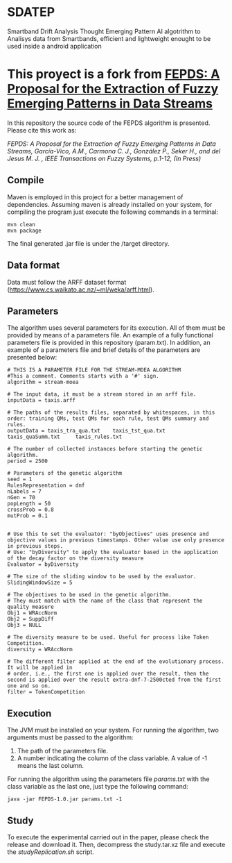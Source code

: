 # SDATEP
Smartband Drift Analysis Thought Emerging Pattern 
AI algotrithm to Analisys data from Smartbands, efficient and lightweight enought to be used inside a android application



# This proyect is a fork from [FEPDS: A Proposal for the Extraction of Fuzzy Emerging Patterns in Data Streams](https://github.com/SIMIDAT/FEPDS)

In this repository the source code of the FEPDS algorithm is presented. Please cite this work as:

*FEPDS: A Proposal for the Extraction of Fuzzy Emerging Patterns in Data Streams, García-Vico, A.M., Carmona C. J., González P., Seker H., and del Jesus M. J. , IEEE Transactions on Fuzzy Systems, p.1-12, (In Press)*

## Compile

Maven is employed in this project for a better management of dependencies. Assuming maven is already installed on your system, for compiling the program just execute the following commands in a terminal:

```
mvn clean
mvn package
```
The final generated .jar file is under the /target directory.

## Data format

Data must follow the ARFF dataset format (https://www.cs.waikato.ac.nz/~ml/weka/arff.html).

## Parameters

The algorithm uses several parameters for its execution. All of them must be provided by means of a parameters file. An example of a fully functional parameters file is provided in this repository (param.txt). In addition, an example of a parameters file and brief details of the parameters are presented below:

```
# THIS IS A PARAMETER FILE FOR THE STREAM-MOEA ALGORITHM
#This a comment. Comments starts with a '#' sign.
algorithm = stream-moea

# The input data, it must be a stream stored in an arff file.
inputData = taxis.arff

# The paths of the results files, separated by whitespaces, in this order: training QMs, test QMs for each rule, test QMs summary and rules.
outputData = taxis_tra_qua.txt    taxis_tst_qua.txt     taxis_quaSumm.txt     taxis_rules.txt

# The number of collected instances before starting the genetic algorithm.
period = 2500

# Parameters of the genetic algorithm
seed = 1
RulesRepresentation = dnf
nLabels = 7
nGen = 70
popLength = 50
crossProb = 0.8
mutProb = 0.1


# Use this to set the evaluator: "byObjectives" uses presence and objective values in previous timestamps. Other value use only presence in previous steps.
# Use: "byDiversity" to apply the evaluator based in the application of the decay factor on the diversity measure
Evaluator = byDiversity

# The size of the sliding window to be used by the evaluator.
SlidingWindowSize = 5

# The objectives to be used in the genetic algorithm.
# They must match with the name of the class that represent the quality measure
Obj1 = WRAccNorm
Obj2 = SuppDiff
Obj3 = NULL

# The diversity measure to be used. Useful for process like Token Competition.
diversity = WRAccNorm

# The different filter applied at the end of the evolutionary process. It will be applied in 
# order, i.e., the first one is applied over the result, then the second is applied over the result extra-dnf-7-2500cted from the first one and so on.
filter = TokenCompetition
```

## Execution

The JVM must be installed on your system. For running the algorithm, two arguments must be passed to the algorithm:

1. The path of the parameters file.
2. A number indicating the column of the class variable. A value of -1 means the last column.

For running the algorithm using the parameters file *params.txt* with the class variable as the last one, just type the following command:

```
java -jar FEPDS-1.0.jar params.txt -1
```

## Study

To execute the experimental carried out in the paper, please check the release and download it. Then, decompress the study.tar.xz file and execute the _studyReplication.sh_ script.

